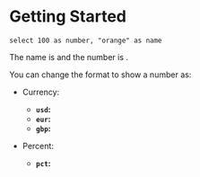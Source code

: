 # Getting Started

```simple_query
select 100 as number, "orange" as name
```

The name is <Value data={data.simple_query} column=name/> and the number is <Value data={data.simple_query} column=number/>.

You can change the format to show a number as: 
 - Currency: 
   - **`usd`:** <Value data={data.simple_query} column=number fmt=usd/>
   - **`eur`:** <Value data={data.simple_query} column=number fmt=eur/>
   - **`gbp`:** <Value data={data.simple_query} column=number fmt=gbp/>
   
 - Percent: 
   - **`pct`:** <Value data={data.simple_query} column=number fmt=pct/>



